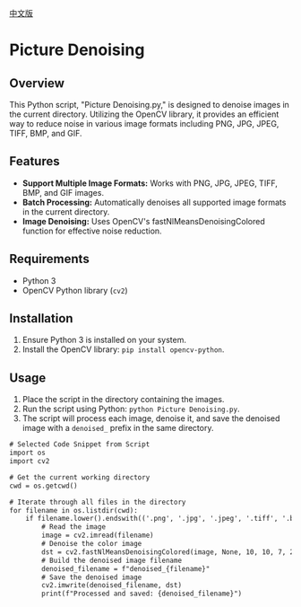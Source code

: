 [中文版](README.zh.md)
# Picture Denoising

## Overview
This Python script, "Picture Denoising.py," is designed to denoise images in the current directory. Utilizing the OpenCV library, it provides an efficient way to reduce noise in various image formats including PNG, JPG, JPEG, TIFF, BMP, and GIF.

## Features
- **Support Multiple Image Formats:** Works with PNG, JPG, JPEG, TIFF, BMP, and GIF images.
- **Batch Processing:** Automatically denoises all supported image formats in the current directory.
- **Image Denoising:** Uses OpenCV's fastNlMeansDenoisingColored function for effective noise reduction.

## Requirements
- Python 3
- OpenCV Python library (`cv2`)

## Installation
1. Ensure Python 3 is installed on your system.
2. Install the OpenCV library: `pip install opencv-python`.

## Usage
1. Place the script in the directory containing the images.
2. Run the script using Python: `python Picture Denoising.py`.
3. The script will process each image, denoise it, and save the denoised image with a `denoised_` prefix in the same directory.

```txt
# Selected Code Snippet from Script
import os
import cv2

# Get the current working directory
cwd = os.getcwd()

# Iterate through all files in the directory
for filename in os.listdir(cwd):
    if filename.lower().endswith(('.png', '.jpg', '.jpeg', '.tiff', '.bmp', '.gif')):
        # Read the image
        image = cv2.imread(filename)
        # Denoise the color image
        dst = cv2.fastNlMeansDenoisingColored(image, None, 10, 10, 7, 21)
        # Build the denoised image filename
        denoised_filename = f"denoised_{filename}"
        # Save the denoised image
        cv2.imwrite(denoised_filename, dst)
        print(f"Processed and saved: {denoised_filename}")
```
